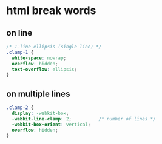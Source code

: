 # html break words

## on line

```css
/* 1-line ellipsis (single line) */
.clamp-1 {
  white-space: nowrap;
  overflow: hidden;
  text-overflow: ellipsis;
}
```

## on multiple lines

```css
.clamp-2 {
  display: -webkit-box;
  -webkit-line-clamp: 2;          /* number of lines */
  -webkit-box-orient: vertical;
  overflow: hidden;
}
```
